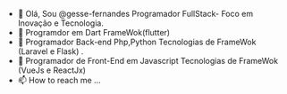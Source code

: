 - 👋 Olá, Sou @gesse-fernandes Programador FullStack- Foco em Inovação e Tecnologia.
- 👀 Programdor em Dart FrameWok(flutter) 
- 🌱 Programador Back-end Php,Python Tecnologias de FrameWok (Laravel e Flask)  .
- 💞️ Programador de Front-End em Javascript Tecnologias de FrameWok (VueJs e ReactJx)
- 📫 How to reach me ...

<!---
gesse-fernandes/gesse-fernandes is a ✨ special ✨ repository because its `README.md` (this file) appears on your GitHub profile.
You can click the Preview link to take a look at your changes.
--->

